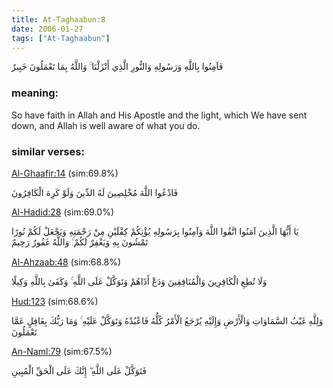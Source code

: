 ```yaml
---
title: At-Taghaabun:8
date: 2006-01-27
tags: ["At-Taghaabun"]
---
```

فَآمِنُوا بِاللَّهِ وَرَسُولِهِ وَالنُّورِ الَّذِي أَنْزَلْنَا ۚ وَاللَّهُ بِمَا تَعْمَلُونَ خَبِيرٌ
### meaning: 
So have faith in Allah and His Apostle and the light, which We have sent down, and Allah is well aware of what you do.
### similar verses: 

[Al-Ghaafir:14](/40/14) (sim:69.8%)

فَادْعُوا اللَّهَ مُخْلِصِينَ لَهُ الدِّينَ وَلَوْ كَرِهَ الْكَافِرُونَ

[Al-Hadid:28](/57/28) (sim:69.0%)

يَا أَيُّهَا الَّذِينَ آمَنُوا اتَّقُوا اللَّهَ وَآمِنُوا بِرَسُولِهِ يُؤْتِكُمْ كِفْلَيْنِ مِنْ رَحْمَتِهِ وَيَجْعَلْ لَكُمْ نُورًا تَمْشُونَ بِهِ وَيَغْفِرْ لَكُمْ ۚ وَاللَّهُ غَفُورٌ رَحِيمٌ

[Al-Ahzaab:48](/33/48) (sim:68.8%)

وَلَا تُطِعِ الْكَافِرِينَ وَالْمُنَافِقِينَ وَدَعْ أَذَاهُمْ وَتَوَكَّلْ عَلَى اللَّهِ ۚ وَكَفَىٰ بِاللَّهِ وَكِيلًا

[Hud:123](/11/123) (sim:68.6%)

وَلِلَّهِ غَيْبُ السَّمَاوَاتِ وَالْأَرْضِ وَإِلَيْهِ يُرْجَعُ الْأَمْرُ كُلُّهُ فَاعْبُدْهُ وَتَوَكَّلْ عَلَيْهِ ۚ وَمَا رَبُّكَ بِغَافِلٍ عَمَّا تَعْمَلُونَ

[An-Naml:79](/27/79) (sim:67.5%)

فَتَوَكَّلْ عَلَى اللَّهِ ۖ إِنَّكَ عَلَى الْحَقِّ الْمُبِينِ
